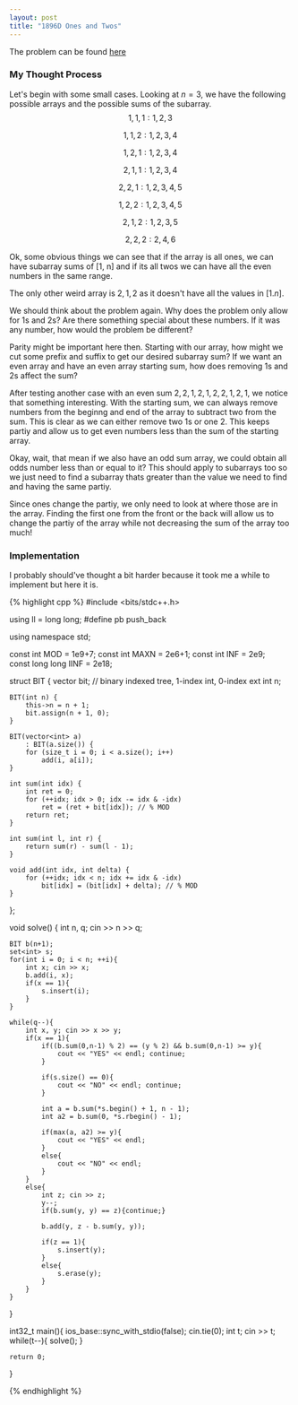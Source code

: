 ```yaml
---
layout: post
title: "1896D Ones and Twos"
---
```

The problem can be found [here](https://codeforces.com/problemset/problem/1896/D)

### My Thought Process 
Let's begin with some small cases. Looking at $n=3$, we have the following possible arrays and the possible sums of the subarray. 
$$1, 1, 1 : 1, 2, 3$$

$$1, 1, 2 : 1, 2, 3, 4$$

$$1, 2, 1 : 1, 2, 3, 4$$

$$2, 1, 1 : 1, 2, 3, 4$$

$$2, 2, 1 : 1, 2, 3, 4, 5$$

$$1, 2, 2 : 1, 2, 3, 4, 5$$

$$2, 1, 2:  1, 2, 3, 5$$

$$2, 2, 2 : 2, 4, 6$$

Ok, some obvious things we can see that if the array is all ones, we can have subarray sums of [1, n] and if its all twos we can have all the even numbers in the same range. 

The only other weird array is $2, 1, 2$ as it doesn't have all the values in $[1. n]$. 

We should think about the problem again. Why does the problem only allow for 1s and 2s? Are there something special about these numbers. If it was any number, how would the problem be different? 

Parity might be important here then. Starting with our array, how might we cut some prefix and suffix to get our desired subarray sum? If we want an even array and have an even array starting sum, how does removing 1s and 2s affect the sum? 

After testing another case with an even sum $2, 2, 1, 2, 1, 2, 2, 1, 2, 1$, we notice that something interesting. With the starting sum, we can always remove numbers from the beginng and end of the array to subtract two from the sum. This is clear as we can either remove two 1s or one 2. This keeps partiy and allow us to get even numbers less than the sum of the starting array. 

Okay, wait, that mean if we also have an odd sum array, we could obtain all odds number less than or equal to it? This should apply to subarrays too so we just need to find a subarray thats greater than the value we need to find and having the same partiy. 

Since ones change the partiy, we only need to look at where those are in the array. Finding the first one from the front or the back will allow us to change the partiy of the array while not decreasing the sum of the array too much!

### Implementation  
I probably should've thought a bit harder because it took me a while to implement but here it is. 

{% highlight cpp %}
#include <bits/stdc++.h>

using ll = long long;
#define pb push_back

using namespace std;

const int MOD = 1e9+7;
const int MAXN = 2e6+1;
const int INF = 2e9;    
const long long IINF = 2e18;

struct BIT {
    vector<int> bit;  // binary indexed tree, 1-index int, 0-index ext
    int n;
 
    BIT(int n) {
        this->n = n + 1;
        bit.assign(n + 1, 0);
    }
 
    BIT(vector<int> a)
        : BIT(a.size()) {
        for (size_t i = 0; i < a.size(); i++)
            add(i, a[i]);
    }
 
    int sum(int idx) {
        int ret = 0;
        for (++idx; idx > 0; idx -= idx & -idx)
            ret = (ret + bit[idx]); // % MOD
        return ret;
    }
 
    int sum(int l, int r) {
        return sum(r) - sum(l - 1);
    }
 
    void add(int idx, int delta) {
        for (++idx; idx < n; idx += idx & -idx)
            bit[idx] = (bit[idx] + delta); // % MOD
    }
};

void solve() { 
    int n, q;
    cin >> n >> q;

    BIT b(n+1);
    set<int> s;
    for(int i = 0; i < n; ++i){
        int x; cin >> x;
        b.add(i, x);
        if(x == 1){
            s.insert(i);
        }
    }

    while(q--){
        int x, y; cin >> x >> y;
        if(x == 1){
            if((b.sum(0,n-1) % 2) == (y % 2) && b.sum(0,n-1) >= y){
                cout << "YES" << endl; continue;
            }

            if(s.size() == 0){
                cout << "NO" << endl; continue;
            }

            int a = b.sum(*s.begin() + 1, n - 1);
            int a2 = b.sum(0, *s.rbegin() - 1);

            if(max(a, a2) >= y){
                cout << "YES" << endl;
            }
            else{
                cout << "NO" << endl;
            }
        }
        else{
            int z; cin >> z;
            y--;
            if(b.sum(y, y) == z){continue;}
            
            b.add(y, z - b.sum(y, y));

            if(z == 1){
                s.insert(y);
            }
            else{
                s.erase(y);
            }
        }
    }
}

int32_t main(){
    ios_base::sync_with_stdio(false);
    cin.tie(0);
    int t;
    cin >> t;
    while(t--){
        solve();
    }

    return 0;
}

{% endhighlight %}


